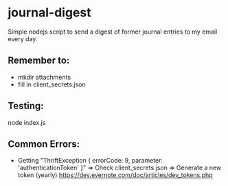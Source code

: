 # journal-digest

Simple nodejs script to send a digest of former journal entries to my email every day.

## Remember to:
* mkdir attachments
* fill in client_secrets.json

## Testing:

node index.js

## Common Errors:

* Getting "ThriftException { errorCode: 9, parameter: 'authenticationToken' }"
=> Check client_secrets.json
=> Generate a new token (yearly) https://dev.evernote.com/doc/articles/dev_tokens.php
